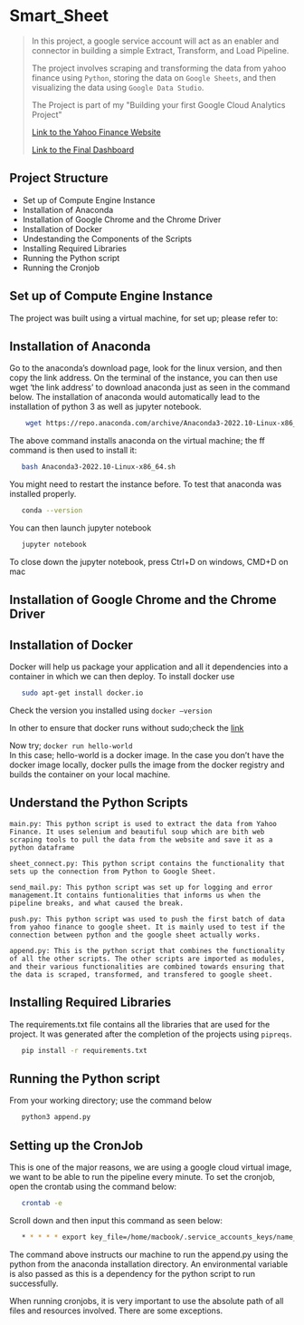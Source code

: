 # Smart_Sheet
>In this project, a google service account will act as an enabler and connector in building a simple Extract, Transform, and Load Pipeline.
>
>The project involves scraping and transforming the data from yahoo finance using `Python`, storing the data on `Google Sheets`, and then visualizing the data using `Google Data Studio`.
>
>The Project is part of my "Building your first Google Cloud Analytics Project"
>
>[Link to the Yahoo Finance Website](https://finance.yahoo.com/crypto/?.tsrc=fin-srch&offset=0&count=15)
>
>[Link to the Final Dashboard](https://datastudio.google.com/reporting/9ce9b40b-7ae9-436c-929d-e2eb44efcc29) 


## Project Structure

- Set up of Compute Engine Instance
- Installation of Anaconda
- Installation of Google Chrome and the Chrome Driver
- Installation of Docker
- Undestanding the Components of the Scripts
- Installing Required Libraries
- Running the Python script
- Running the Cronjob
 
## Set up of Compute Engine Instance
The project was built using a virtual machine, for set up; please refer to: 

## Installation of Anaconda
Go to the anaconda’s download page, look for the linux version, and then copy the link address. On the terminal of the instance, you can then use wget ‘the link address’ to download anaconda just as seen in the command below. The installation of anaconda would automatically lead to the installation of python 3 as well as jupyter notebook.

```bash
    wget https://repo.anaconda.com/archive/Anaconda3-2022.10-Linux-x86_64.sh
```
The above command installs anaconda on the virtual machine; the ff command is then used to install it:
```bash
   bash Anaconda3-2022.10-Linux-x86_64.sh
```
You might need to restart the instance before. To test that anaconda was installed properly.
```bash
   conda --version
```
You can then launch jupyter notebook
```bash
   jupyter notebook
```
To close down the jupyter notebook, press Ctrl+D on windows, CMD+D on mac

## Installation of Google Chrome and the Chrome Driver

## Installation of Docker
Docker will help us package your application and all it dependencies into a container in which we can then deploy. To install docker use
```bash
   sudo apt-get install docker.io
```
Check the version you installed using `docker —version`

In other to ensure that docker runs without sudo;check the [link](https://github.com/sindresorhus/guides/blob/main/docker-without-sudo.md)

Now try; `docker run hello-world`	
In this case; hello-world is a docker image. In the case you don’t have the docker image locally, docker pulls the image from the docker registry and builds the container on your local machine.

## Understand the Python Scripts
```
main.py: This python script is used to extract the data from Yahoo Finance. It uses selenium and beautiful soup which are bith web scraping tools to pull the data from the website and save it as a python dataframe
```
```
sheet_connect.py: This python script contains the functionality that sets up the connection from Python to Google Sheet. 
```
```
send_mail.py: This python script was set up for logging and error management.It contains funtionalities that informs us when the pipeline breaks, and what caused the break.
```
```
push.py: This python script was used to push the first batch of data from yahoo finance to google sheet. It is mainly used to test if the connection between python and the google sheet actually works.
```
```
append.py: This is the python script that combines the functionality of all the other scripts. The other scripts are imported as modules, and their various functionalities are combined towards ensuring that the data is scraped, transformed, and transfered to google sheet.
```

## Installing Required Libraries
The requirements.txt file contains all the libraries that are used for the project. It was generated after the completion of the projects using `pipreqs`. 
```bash
   pip install -r requirements.txt
```

## Running the Python script
From your working directory; use the command below 
```bash
   python3 append.py
```
## Setting up the CronJob
This is one of the major reasons, we are using a google cloud virtual image, we want to be able to run the pipeline every minute.
To set the cronjob, open the crontab using the command below:
```bash
   crontab -e
```
Scroll down and then input this command as seen below:
```bash
   * * * * * export key_file=/home/macbook/.service_accounts_keys/name_of_service_account_key.json; /home/macbook/anaconda3/bin/python3 ~/Smart_Sheet/append.py
```
The command above instructs our machine to run the append.py using the python from the anaconda installation directory. An environmental variable is also passed as this is a dependency for the python script to run successfully.

When running cronjobs, it is very important to use the absolute path of all files and resources involved. There are some exceptions.

